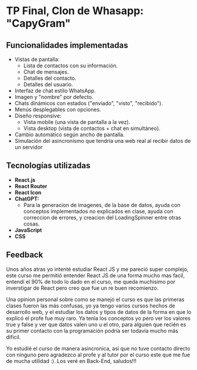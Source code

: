 # TP Final, Clon de Whasapp: "CapyGram"


## Funcionalidades implementadas

- Vistas de pantalla:
    - Lista de contactos con su información.
    - Chat de mensajes.
    - Detalles del contacto.
    - Detalles del usuario.
- Interfaz de chat estilo WhatsApp.
- Imagen y "nombre" por defecto.
- Chats dinámicos con estados ("enviado", "visto", "recibido").
- Menús desplegables con opciones.
- Diseño responsive:
  - Vista mobile (una vista de pantalla a la vez).
  - Vista desktop (vista de contactos + chat en simultáneo).
- Cambio automático según ancho de pantalla.
- Simulación del asincronismo que tendría una web real al recibir datos de un servidor


## Tecnologías utilizadas

- **React.js**
- **React Router**
- **React Icon**
- **ChatGPT:**
    - Para la generacion de imagenes, de la base de datos, ayuda con conceptos implementados no explicados en clase, ayuda con correccion de errores, y creacion del LoadingSpinner entre otras cosas.
- **JavaScript**
- **CSS**


## Feedback

Unos años atras yo intenté estudiar React JS y me pareció super complejo, este curso me permitió entender React JS de una forma mucho mas facil, entendí el 90% de todo lo dado en el curso, me queda muchisimo por inverstigar de React pero creo que fue un re buen recomienzo.  

Una opinion personal sobre como se manejó el curso es que las primeras clases fueron las más confusas, yo ya tengo varios cursos hechos de desarrollo web, y el estudiar los datos y tipos de datos de la forma en que lo explicó el profe fue muy raro. Ya tenia los conceptos yo pero ver los valores true y false y ver que datos valen uno u el otro, para alguien que recién es su primer contacto con la programación podría ser todavía mucho más dificil.

Yo estudié el curso de manera asincronica, asi que no tuve contacto directo con ninguno pero agradezco al profe y al tutor por el curso este que me fue de mucha utilidad :). Los veré en Back-End, saludos!!!